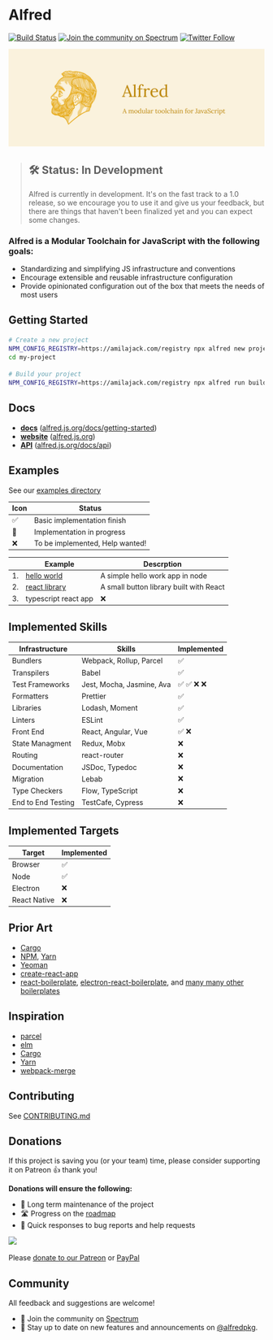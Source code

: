 Alfred
======
[![Build Status](https://travis-ci.com/amilajack/alfred.svg?token=stGf151gAJ11ZUi8LyvG&branch=master)](https://travis-ci.com/amilajack/alfred)
[![Join the community on Spectrum](https://withspectrum.github.io/badge/badge.svg)](https://spectrum.chat/alfred)
[![Twitter Follow](https://img.shields.io/twitter/follow/alfredpkg.svg?style=social)](https://twitter.com/alfredpkg)

![Alfred](website/static/img/alfred-banner.jpg)

> ## 🛠 Status: In Development
> Alfred is currently in development. It's on the fast track to a 1.0 release, so we encourage you to use it and give us your feedback, but there are things that haven't been finalized yet and you can expect some changes.

### Alfred is a Modular Toolchain for JavaScript with the following goals:

* Standardizing and simplifying JS infrastructure and conventions
* Encourage extensible and reusable infrastructure configuration
* Provide opinionated configuration out of the box that meets the needs of most users

## Getting Started

```bash
# Create a new project
NPM_CONFIG_REGISTRY=https://amilajack.com/registry npx alfred new project
cd my-project

# Build your project
NPM_CONFIG_REGISTRY=https://amilajack.com/registry npx alfred run build
```

## Docs

* **[docs](https://alfred.js.org/docs/getting-started)** ([alfred.js.org/docs/getting-started](https://alfred.js.org/docs/getting-started))
* **[website](https://alfred.js.org)** ([alfred.js.org](https://alfred.js.org))
* **[API](https://alfred.js.org/docs/api)** ([alfred.js.org/docs/api](https://alfred.js.org/docs/api))

## Examples

See our [examples directory](https://github.com/amilajack/alfred/tree/master/examples)

| Icon | Status                          |
| ---  | ---                             |
| ✅   | Basic implementation finish     |
| 🔨   | Implementation in progress      |
| ❌   | To be implemented, Help wanted! |

|     | Example                            | Descrption                              |
|-----|------------------------------------|-----------------------------------------|
| 1.  | [hello world][hello-world-example] | A simple hello work app in node         |
| 2.  | [react library][react-lib-example] | A small button library built with React |
| 3.  | typescript react app               | ❌                                      |

[hello-world-example]: https://github.com/amilajack/alfred/tree/master/examples/hello-world
[react-lib-example]: https://github.com/amilajack/alfred/tree/master/examples/react-lib

## Implemented Skills

| Infrastructure     | Skills                     | Implemented  |
| ---                | ---                        | ---          |
| Bundlers           |  Webpack, Rollup, Parcel   | ✅           |
| Transpilers        |  Babel                     | ✅           |
| Test Frameworks    |  Jest, Mocha, Jasmine, Ava | ✅ ✅ ❌ ❌ |
| Formatters         |  Prettier                  | ✅           |
| Libraries          |  Lodash, Moment            | ✅           |
| Linters            |  ESLint                    | ✅           |
| Front End          |  React, Angular, Vue       | ✅ ❌        |
| State Managment    |  Redux, Mobx               | ❌           |
| Routing            |  react-router              | ❌           |
| Documentation      |  JSDoc, Typedoc            | ❌           |
| Migration          |  Lebab                     | ❌           |
| Type Checkers      |  Flow, TypeScript          | ❌           |
| End to End Testing |  TestCafe, Cypress         | ❌           |

## Implemented Targets

| Target            | Implemented  |
| ---               | ---          |
| Browser           | ✅           |
| Node              | ✅           |
| Electron          | ❌           |
| React Native      | ❌           |

## Prior Art

* [Cargo](https://github.com/rust-lang/cargo)
* [NPM](https://npmjs.org), [Yarn](https://yarnpkg.com)
* [Yeoman](http://yeoman.io)
* [create-react-app](https://github.com/facebook/create-react-app)
* [react-boilerplate](https://www.github.com/react-boilerplate/react-boilerplate), [electron-react-boilerplate](https://www.github.com/electron-react-boilerplate/electron-react-boilerplate), and [many many other boilerplates](https://github.com/search?q=boilerplate)

## Inspiration

* [parcel](http://parceljs.org)
* [elm](https://elm-lang.org)
* [Cargo](https://github.com/rust-lang/cargo)
* [Yarn](https://yarnpkg.com)
* [webpack-merge](https://github.com/survivejs/webpack-merge)

## Contributing

See [CONTRIBUTING.md](./CONTRIBUTING.md)

## Donations

If this project is saving you (or your team) time, please consider supporting it on Patreon 👍 thank you!

**Donations will ensure the following:**

- 🔨 Long term maintenance of the project
- 🛣 Progress on the [roadmap](https://electron-react-boilerplate.js.org/docs/roadmap)
- 🐛 Quick responses to bug reports and help requests

<p>
  <a href="https://www.patreon.com/amilajack">
    <img src="https://c5.patreon.com/external/logo/become_a_patron_button@2x.png" width="160">
  </a>
</p>

Please [donate to our Patreon](https://www.patreon.com/join/2181265/checkout) or [PayPal](https://paypal.me/amilajack)

## Community

All feedback and suggestions are welcome!

- 💬 Join the community on [Spectrum](https://spectrum.chat/alfred)
- 📣 Stay up to date on new features and announcements on [@alfredpkg](https://twitter.com/alfredpkg).
